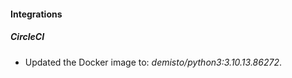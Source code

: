 
#### Integrations

##### CircleCI

- Updated the Docker image to: *demisto/python3:3.10.13.86272*.
